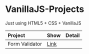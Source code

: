 # VanillaJS-Projects
Just using HTML5 + CSS + VanillaJS

|Project |Show|Detail|
|:---- |:----|:----|
|Form Validator | [Link](https://dorogono.github.io/formValidaor/) |
